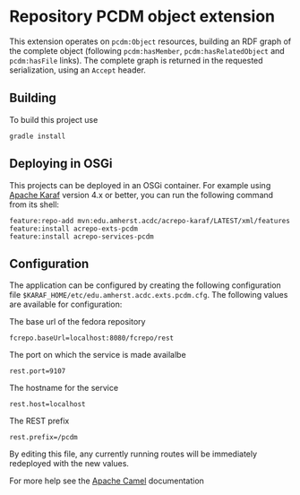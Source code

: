 Repository PCDM object extension
================================

This extension operates on `pcdm:Object` resources, building
an RDF graph of the complete object (following `pcdm:hasMember`,
`pcdm:hasRelatedObject` and `pcdm:hasFile` links). The complete
graph is returned in the requested serialization, using an `Accept` header.

Building
--------

To build this project use

    gradle install

Deploying in OSGi
-----------------

This projects can be deployed in an OSGi container. For example using
[Apache Karaf](http://karaf.apache.org) version 4.x or better, you can run the following
command from its shell:

    feature:repo-add mvn:edu.amherst.acdc/acrepo-karaf/LATEST/xml/features
    feature:install acrepo-exts-pcdm
    feature:install acrepo-services-pcdm

Configuration
-------------

The application can be configured by creating the following configuration
file `$KARAF_HOME/etc/edu.amherst.acdc.exts.pcdm.cfg`. The following values
are available for configuration:

The base url of the fedora repository

    fcrepo.baseUrl=localhost:8080/fcrepo/rest

The port on which the service is made availalbe

    rest.port=9107

The hostname for the service

    rest.host=localhost

The REST prefix

    rest.prefix=/pcdm

By editing this file, any currently running routes will be immediately redeployed
with the new values.

For more help see the [Apache Camel](http://camel.apache.org) documentation

